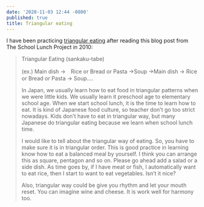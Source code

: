 ```yaml
---
date: '2020-11-03 12:44 -0800'
published: true
title: Triangular eating
---
```

I have been practicing [triangular eating](http://fedupwithlunch.com/2010/05/guest-blogger-triangular-eating-in-japan/) after reading this blog post from The School Lunch Project in 2010:

<blockquote markdown="1">

Triangular Eating (sankaku-tabe)

(ex.) Main dish →　Rice or Bread or Pasta →Soup →Main dish → Rice or Bread or Pasta → Soup….

In Japan, we usually learn how to eat food in triangular patterns when we were little kids. We usually learn it preschool age to elementary school age. When we start school lunch, it is the time to learn how to eat. It is kind of Japanese food culture, so teacher don’t go too strict nowadays. Kids don’t have to eat in triangular way, but many Japanese do triangular eating because we learn when school lunch time.


I would like to tell about the triangular way of eating. So, you have to make sure it is in triangular order. This is good practice in learning know how to eat a balanced meal by yourself. I think you can arrange this as square, pentagon and so on. Please go ahead add a salad or a side dish. As time goes by, if I have meat or fish, I automatically want to eat rice, then I start to want to eat vegetables. Isn’t it nice?

Also, triangular way could be give you rhythm and let your mouth reset. You can imagine wine and cheese. It is work well for harmony too.

</blockquote>
